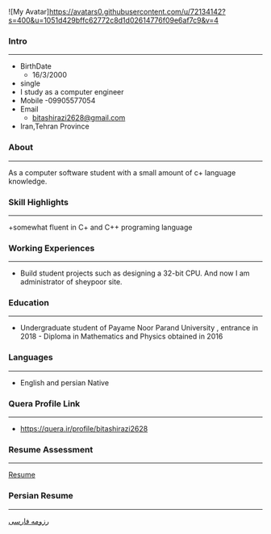 ﻿![My Avatar]https://avatars0.githubusercontent.com/u/72134142?s=400&u=1051d429bffc62772c8d1d02614776f09e6af7c9&v=4

### Intro

---

+ BirthDate
  - 16/3/2000
+ single 
+ I study as a computer engineer 
+ Mobile
  -09905577054
+ Email
  - bitashirazi2628@gmail.com
+ Iran,Tehran Province  

### About

---

As a computer software student  with a small amount of c+ language knowledge. 

### Skill Highlights

---

+somewhat fluent in C+ and C++ programing language 

### Working Experiences

---

+ Build student projects such as designing a 32-bit CPU. And now I am administrator of sheypoor site.
  
### Education

---

+ Undergraduate student of Payame Noor Parand
 University , entrance in 2018  - Diploma in Mathematics and Physics obtained in 2016   
### Languages

---

+ English and persian Native
  
  
  
### Quera Profile Link

---

+ https://quera.ir/profile/bitashirazi2628



### Resume Assessment

---

[Resume](/assessment/AR_CV_CheckList_AR_3983.pdf)

### Persian Resume

---

[رزومه فارسی](https://github.com/Bita-shirazi/Bita-shirazi.github.io/blob/master/resume/index-fa.md)

